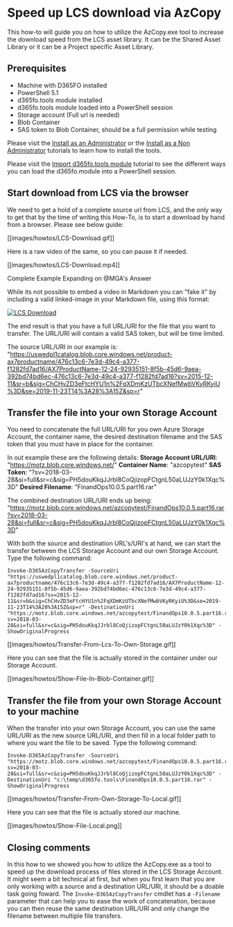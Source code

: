 ﻿# **Speed up LCS download via AzCopy**

This how-to will guide you on how to utilize the AzCopy.exe tool to increase the download speed from the LCS asset library. It can be the Shared Asset Library or it can be a Project specific Asset Library.

## **Prerequisites**
* Machine with D365FO installed
* PowerShell 5.1
* d365fo.tools module installed
* d365fo.tools module loaded into a PowerShell session
* Storage account (Full url is needed)
* Blob Container
* SAS token to Blob Container, should be a full permission while testing

Please visit the [Install as an Administrator](https://github.com/d365collaborative/d365fo.tools/wiki/Tutorial-First-Time-Install-Administrator) or the [Install as a Non Administrator](https://github.com/d365collaborative/d365fo.tools/wiki/Tutorial-First-Time-Install-Non-Administrator) tutorials to learn how to install the tools.

Please visit the [Import d365fo.tools module](https://github.com/d365collaborative/d365fo.tools/wiki/Tutorial-First-Time-Import-Module) tutorial to see the different ways you can load the d365fo.module into a PowerShell session.

## **Start download from LCS via the browser**
We need to get a hold of a complete source url from LCS, and the only way to get that by the time of writing this How-To, is to start a download by hand from a browser. Please see below guide:

[[images/howtos/LCS-Download.gif]]

Here is a raw video of the same, so you can pause it if needed.

[[images/howtos/LCS-Download.mp4]]

Complete Example
Expanding on @MGA's Answer

While its not possible to embed a video in Markdown you can "fake it" by including a valid linked-image in your Markdown file, using this format:

[![LCS Download](LCS-Download-Video-Thumb.png)](https://streamable.com/ty8rc "LCS Download")


The end result is that you have a full URL/URI for the file that you want to transfer. The URL/URI will contain a valid SAS token, but will be time limited.

The source URL/URI in our example is:
"https://uswedpl1catalog.blob.core.windows.net/product-ax7productname/476c13c6-7e3d-49c4-a377-f1282fd7ad16/AX7ProductName-12-24-92935151-8f5b-45d6-9aea-392bd74bd6ec-476c13c6-7e3d-49c4-a377-f1282fd7ad16?sv=2015-12-11&sr=b&sig=ChCHvZD3eFtcHYU1n%2FqXDmKzUTbcXNefMwbVKyRKyiU%3D&se=2019-11-23T14%3A28%3A15Z&sp=r"

## **Transfer the file into your own Storage Account**
You need to concatenate the full URL/URI for you own Azure Storage Account, the container name, the desired destination filename and the SAS token that you must have in place for the container.

In out example these are the following details:
**Storage Account URL/URI**: "https://motz.blob.core.windows.net/"
**Container Name**: "azcopytest"
**SAS Token**: "?sv=2018-03-28&si=full&sr=c&sig=PH5douKkqJJrbl8CoQjizopFCtgnL50aLUJzY0k1Xqc%3D"
**Desired Filename**: "FinandOps10.0.5.part16.rar"

The combined destination URL/URI ends up being:
"https://motz.blob.core.windows.net/azcopytest/FinandOps10.0.5.part16.rar?sv=2018-03-28&si=full&sr=c&sig=PH5douKkqJJrbl8CoQjizopFCtgnL50aLUJzY0k1Xqc%3D"

With both the source and destination URL's/URI's at hand, we can start the transfer between the LCS Storage Account and our own Storage Account. Type the following command:

```
Invoke-D365AzCopyTransfer -SourceUri "https://uswedpl1catalog.blob.core.windows.net/product-ax7productname/476c13c6-7e3d-49c4-a377-f1282fd7ad16/AX7ProductName-12-24-92935151-8f5b-45d6-9aea-392bd74bd6ec-476c13c6-7e3d-49c4-a377-f1282fd7ad16?sv=2015-12-11&sr=b&sig=ChCHvZD3eFtcHYU1n%2FqXDmKzUTbcXNefMwbVKyRKyiU%3D&se=2019-11-23T14%3A28%3A15Z&sp=r" -DestinationUri "https://motz.blob.core.windows.net/azcopytest/FinandOps10.0.5.part16.rar?sv=2018-03-28&si=full&sr=c&sig=PH5douKkqJJrbl8CoQjizopFCtgnL50aLUJzY0k1Xqc%3D" -ShowOriginalProgress
```

[[images/howtos/Transfer-From-Lcs-To-Own-Storage.gif]]

Here you can see that the file is actually stored in the container under our Storage Account.

[[images/howtos/Show-File-In-Blob-Container.gif]]

## **Transfer the file from your own Storage Account to your machine**
When the transfer into your own Storage Account, you can use the same URL/URI as the new source URL/URI, and then fill in a local folder path to where you want the file to be saved. Type the following command:

```
Invoke-D365AzCopyTransfer -SourceUri "https://motz.blob.core.windows.net/azcopytest/FinandOps10.0.5.part16.rar?sv=2018-03-28&si=full&sr=c&sig=PH5douKkqJJrbl8CoQjizopFCtgnL50aLUJzY0k1Xqc%3D" -DestinationUri "c:\temp\d365fo.tools\FinandOps10.0.5.part16.rar" -ShowOriginalProgress
```

[[images/howtos/Transfer-From-Own-Storage-To-Local.gif]]

Here you can see that the file is actually stored our machine.

[[images/howtos/Show-File-Local.png]]

## **Closing comments**
In this how to we showed you how to utilize the AzCopy.exe as a tool to speed up the download process of files stored in the LCS Storage Account. It might seem a bit technical at first, but when you first learn that you are only working with a source and a destination URL/URI, it should be a doable task going foward. The `Invoke-D365AzCopyTransfer` cmdlet has a `-Filename` parameter that can help you to ease the work of concatenation, because you can then reuse the same destination URL/URI and only change the filename between multiple file transfers.